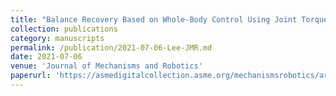 ```yaml
---
title: "Balance Recovery Based on Whole-Body Control Using Joint Torque Feedback for Quadrupedal Robots"
collection: publications
category: manuscripts
permalink: /publication/2021-07-06-Lee-JMR.md
date: 2021-07-06
venue: 'Journal of Mechanisms and Robotics'
paperurl: 'https://asmedigitalcollection.asme.org/mechanismsrobotics/article-abstract/13/5/050910/1109856/Balance-Recovery-Based-on-Whole-Body-Control-Using'
---
```

